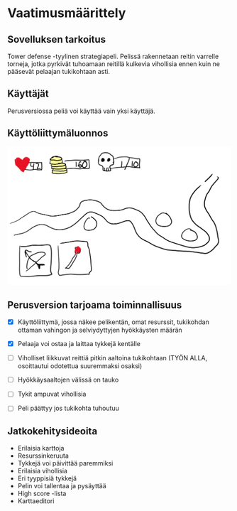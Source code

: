 # Vaatimusmäärittely

## Sovelluksen tarkoitus

Tower defense -tyylinen strategiapeli. Pelissä rakennetaan reitin varrelle torneja, jotka pyrkivät tuhoamaan reitillä kulkevia vihollisia ennen kuin ne pääsevät pelaajan tukikohtaan asti. 

## Käyttäjät

Perusversiossa peliä voi käyttää vain yksi käyttäjä.

## Käyttöliittymäluonnos

![alt text](https://github.com/mvarilo/ot-harjoitustyo/blob/master/dokumentaatio/kayttoliittyma.jpg)

## Perusversion tarjoama toiminnallisuus
- [x] Käyttöliittymä, jossa näkee pelikentän, omat resurssit, tukikohdan ottaman vahingon ja selviydyttyjen hyökkäysten määrän
- [x] Pelaaja voi ostaa ja laittaa tykkejä kentälle
- [ ] Viholliset liikkuvat reittiä pitkin aaltoina tukikohtaan (TYÖN ALLA, osoittautui odotettua suuremmaksi osaksi)
- [ ] Hyökkäysaaltojen välissä on tauko
- [ ] Tykit ampuvat vihollisia
- [ ] Peli päättyy jos tukikohta tuhoutuu


## Jatkokehitysideoita

- Erilaisia karttoja
- Resurssinkeruuta
- Tykkejä voi päivittää paremmiksi
- Erilaisia vihollisia
- Eri tyyppisiä tykkejä
- Pelin voi tallentaa ja pysäyttää
- High score -lista
- Karttaeditori